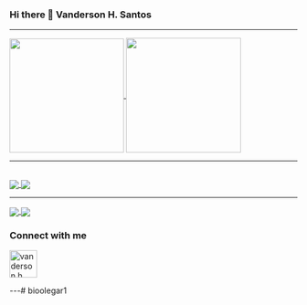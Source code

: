 ### Hi there 👋 Vanderson H. Santos
---

<a href="https://github.com/anuraghazra/github-readme-stats">
  <img height=200 align="center" src="https://github-readme-stats.vercel.app/api?username=bioolegar1&show_icons=true&theme=tokyonight" />
</a>
<a href="https://github.com/anuraghazra/convoychat">
  <img height=201 align="center" src="https://github-readme-stats.vercel.app/api/top-langs/?username=bioolegar1&layout=donut&theme=tokyonight" />
</a>
<br>

---

<br>
<a href="https://github.com/anuraghazra/github-readme-stats">
  <img align="center" src="https://github-readme-stats.vercel.app/api/pin/?username=bioolegar1&repo=encurtaLink&theme=tokyonight" />
</a>
<a href="https://github.com/anuraghazra/convoychat">
  <img align="center" src="https://github-readme-stats.vercel.app/api/pin/?username=bioolegar1&repo=GeradordeSenhaMFA&theme=tokyonight" />
</a>
<br>

---

<a href="https://github.com/anuraghazra/github-readme-stats">
  <img  align="center" src="https://github-readme-stats.vercel.app/api/pin/?username=bioolegar1&repo=StoreMotopecas-Site&theme=tokyonight" />
</a>
<a href="https://github.com/anuraghazra/convoychat">
  <img  align="center" src="https://github-readme-stats.vercel.app/api/pin/?username=bioolegar1&repo=dslist&theme=tokyonight" />
</a>




### Connect with me

<p>
<a href="https://www.linkedin.com/in/vandersonhsantos" target="blank"><img align="center" src="https://cdn.jsdelivr.net/npm/simple-icons@3.0.1/icons/linkedin.svg" alt="vanderson h santos" height="48" width="48" /></a>


---# bioolegar1
